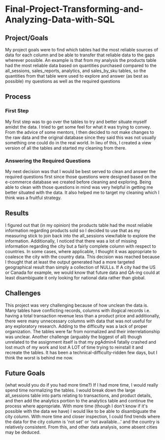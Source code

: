 # Final-Project-Transforming-and-Analyzing-Data-with-SQL

## Project/Goals
My project goals were to find which tables had the most reliable sources of data for each column and be able to transfer that reliable data to the gaps wherever possible. An example is that from my analysis the products table had the most reliable data based on quantities purchased compared to the all_sessions, sales_reports, analytics, and sales_by_sku tables, so the quantities from that table were used to explore and answer (as best as possible) my questions as well as the required questions  

## Process
### First Step
My first step was to go over the tables to try and better situate myself amidst the data. I tried to get some feel for what it was trying to convey. From the advice of some mentors, I then decided to not make changes to the raw data and the original database since they said this was not usually something one could do in the real world. In lieu of this, I created a view version of all the tables and started my cleaning from there. 
### Answering the Required Questions
My next decision was that I  would be best served to clean and answer the required questions first since those questions were designed based on the e-commerce database we created before cleaning and exploring. Being able to clean with those questions in mind was very helpful in getting me better situated with the data. It also helped me to target my cleaning which I think was a fruitful strategy. 

## Results
I figured out that (in my opinion) the products table had the most reliable information regarding products sold so I decided to use that as my measuring stick to join back into the all_sessions view/table to explore the information. Additionally, I noticed that there was a lot of missing information regarding the city but a fairly complete column with respect to countries. In some cases, where applicable, I thought it was appropriate to coalesce the city with the country data. This decision was reached because I thought that at least the output generated had a more targeted geographical result than simply a collection of NULLs. If A city had the US or Canada for example, we would know that future data and QA-ing could at least disambiguate it only looking for national data rather than global.   

## Challenges 
This project was very challenging because of how unclean the data is. Many tables have conflicting records, columns with illogical records i.e. having a total transaction revenue less than a product price and additionally, there were many unnecessary columns with data that was not useful for any exploratory research. 
Adding to the difficulty was a lack of proper organization. The tables were far from normalized and their interrelationship was unclear.
Another challenge (arguably the biggest of all) though unrelated to the assignment itself is that my pgAdmin4 fatally crashed and lost much of my work and lost A LOT of time trying to reinstall it and recreate the tables. It has been a technical-difficulty-ridden few days, but I think the worst is behind me now. 
## Future Goals
(what would you do if you had more time?)
If I had more time, I would really spend time normalizing the tables. I would break down the large all_sessions table into parts relating to transactions, and product details, and then add the analytics portion to the analytics table and continue the process where appropriate. With more time (though I don't know if it's possible with the data we have) I would like to be able to disambiguate the city column. With more time and closer inspection, I could find trends where the data for the city column is 'not set' or 'not available...' and the country is relatively consistent. From this, and other data analysis, some absent cities may be deduced.  
